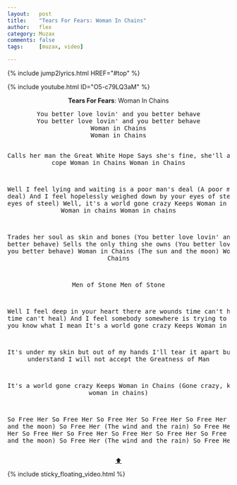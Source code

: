 ```yaml
---
layout:   post
title:    "Tears For Fears: Woman In Chains"
author:   flex
category: Muzax
comments: false
tags:     [muzax, video]

---
```


{% include jump2lyrics.html HREF="#top" %}

{% include youtube.html ID="O5-c79LQ3aM" %}

<!-- break -->

<a id="top"></a>
<div id="lyrics"><div class="lyricsheader" style=""><p><center><b>Tears For Fears</b>: Woman In Chains</center></p></div>

<center><pre>
You better love lovin' and you better behave
You better love lovin' and you better behave
Woman in Chains
Woman in Chains

Calls her man the Great White Hope
Says she's fine, she'll always cope
Woman in Chains
Woman in Chains

Well I feel lying and waiting is a poor man's deal
(A poor man's deal)
And I feel hopelessly weighed down by your eyes of steel
(Your eyes of steel)
Well, it's a world gone crazy
Keeps Woman in Chains, woah
Woman in chains
Woman in chains

Trades her soul as skin and bones
(You better love lovin' and you better behave)
Sells the only thing she owns
(You better love lovin' and you better behave)
Woman in Chains
(The sun and the moon)
Woman in Chains

Men of Stone
Men of Stone

Well I feel deep in your heart there are wounds time can't heal
(That time can't heal)
And I feel somebody somewhere is trying to breathe
Well you know what I mean
It's a world gone crazy
Keeps Woman in Chains

It's under my skin but out of my hands
I'll tear it apart but I won't understand
I will not accept the Greatness of Man

It's a world gone crazy
Keeps Woman in Chains
(Gone crazy, keeps woman in chains)

So Free Her
So Free Her
So Free Her
So Free Her
So Free Her
(The sun and the moon)
So Free Her
(The wind and the rain)
So Free Her
So Free Her
So Free Her
So Free Her
So Free Her
So Free Her
So Free Her
(The Sun and the moon)
So Free Her
(The wind and the rain)
So Free Her...
</pre>
<a href="#top">⬆</a></center></div>

<div class="sticky_floating_video"></div>
{% include sticky_floating_video.html %}